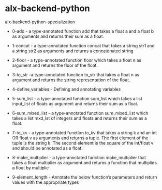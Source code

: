 # alx-backend-python
alx-backend-python-specialization

- 0-add - a type-annotated function add that takes a float a and a float b as arguments and returns their sum as a float.
- 1-concat - a type-annotated function concat that takes a string str1 and a string str2 as arguments and returns a concatenated string

- 2-floor - a type-annotated function floor which takes a float n as argument and returns the floor of the float.
- 3-to_str -a type-annotated function to_str that takes a float n as argument and returns the string representation of the float.

- 4-define_variables - Defining and annotating variables
- 5-sum_list - a type-annotated function sum_list which takes a list input_list of floats as argument and returns their sum as a float.

- 6-sum_mixed_list - a type-annotated function sum_mixed_list which takes a list mxd_lst of integers and floats and returns their sum as a float.

- 7-to_kv - a type-annotated function to_kv that takes a string k and an int OR float v as arguments and returns a tuple. The first element of the tuple is the string k. The second element is the square of the int/float v and should be annotated as a float.

- 8-make_multiplier - a type-annotated function make_multiplier that takes a float multiplier as argument and returns a function that multiplies a float by multiplie
- 9-element_length - Annotate the below function’s parameters and return values with the appropriate types

